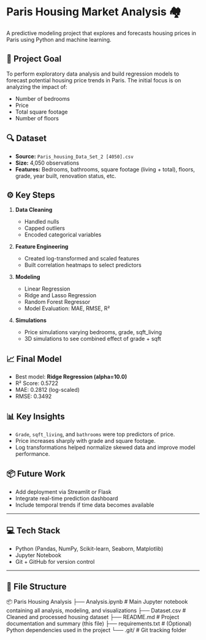 # Paris Housing Market Analysis 🏘️

A predictive modeling project that explores and forecasts housing prices in Paris using Python and machine learning.

## 📌 Project Goal

To perform exploratory data analysis and build regression models to forecast potential housing price trends in Paris. The initial focus is on analyzing the impact of:

- Number of bedrooms
- Price
- Total square footage
- Number of floors

## 🔍 Dataset

- **Source:** `Paris_housing_Data_Set_2 [4050].csv`
- **Size:** 4,050 observations
- **Features:** Bedrooms, bathrooms, square footage (living + total), floors, grade, year built, renovation status, etc.

## ⚙️ Key Steps

1. **Data Cleaning**
   - Handled nulls
   - Capped outliers
   - Encoded categorical variables

2. **Feature Engineering**
   - Created log-transformed and scaled features
   - Built correlation heatmaps to select predictors

3. **Modeling**
   - Linear Regression
   - Ridge and Lasso Regression
   - Random Forest Regressor
   - Model Evaluation: MAE, RMSE, R²

4. **Simulations**
   - Price simulations varying bedrooms, grade, sqft_living
   - 3D simulations to see combined effect of grade + sqft

## 📈 Final Model

- Best model: **Ridge Regression (alpha=10.0)**
- R² Score: 0.5722
- MAE: 0.2812 (log-scaled)
- RMSE: 0.3492

## 📊 Key Insights

- `Grade`, `sqft_living`, and `bathrooms` were top predictors of price.
- Price increases sharply with grade and square footage.
- Log transformations helped normalize skewed data and improve model performance.

## 📦 Future Work

- Add deployment via Streamlit or Flask
- Integrate real-time prediction dashboard
- Include temporal trends if time data becomes available

---

## 💻 Tech Stack

- Python (Pandas, NumPy, Scikit-learn, Seaborn, Matplotlib)
- Jupyter Notebook
- Git + GitHub for version control

---

## 📁 File Structure
📦 Paris Housing Analysis
├── Analysis.ipynb          # Main Jupyter notebook containing all analysis, modeling, and visualizations
├── Dataset.csv             # Cleaned and processed housing dataset
├── README.md               # Project documentation and summary (this file)
├── requirements.txt        # (Optional) Python dependencies used in the project
└── .git/                   # Git tracking folder
